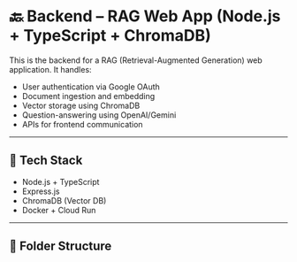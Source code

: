 # 🔙 Backend – RAG Web App (Node.js + TypeScript + ChromaDB)

This is the backend for a RAG (Retrieval-Augmented Generation) web application. It handles:

- User authentication via Google OAuth
- Document ingestion and embedding
- Vector storage using ChromaDB
- Question-answering using OpenAI/Gemini
- APIs for frontend communication

---

## 🚀 Tech Stack

- Node.js + TypeScript
- Express.js
- ChromaDB (Vector DB)
- Docker + Cloud Run

---

## 📁 Folder Structure


